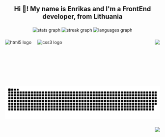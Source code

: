 <h2 align="center">Hi 👋! My name is Enrikas and I'm a FrontEnd developer, from Lithuania</h2>

###

<div align="center">
  <img src="https://github-readme-stats.vercel.app/api?username=Enrikassp&hide_title=false&hide_rank=false&show_icons=true&include_all_commits=true&count_private=true&disable_animations=false&theme=dracula&locale=en&hide_border=false" height="150" alt="stats graph"  />
  <img src="https://streak-stats.demolab.com?user=Enrikassp&locale=en&mode=daily&theme=dracula&hide_border=false&border_radius=5" height="150" alt="streak graph"  />
  <img src="https://github-readme-stats.vercel.app/api/top-langs?username=Enrikassp&locale=en&hide_title=false&layout=compact&card_width=320&langs_count=5&theme=dracula&hide_border=false" height="150" alt="languages graph"  />
</div>

###

<img align="right" height="150" src="https://media4.giphy.com/media/v1.Y2lkPTc5MGI3NjExdHdib3l4emF0MTdjcWFwbW44enM2cWpnMDl3azN2czk3b2hwYXRoNiZlcD12MV9pbnRlcm5hbF9naWZfYnlfaWQmY3Q9Zw/bGgsc5mWoryfgKBx1u/giphy.webp"  />

###

<div align="left">
  <img src="https://cdn.jsdelivr.net/gh/devicons/devicon/icons/html5/html5-original.svg" height="30" alt="html5 logo"  />
  <img width="12" />
  <img src="https://cdn.jsdelivr.net/gh/devicons/devicon/icons/css3/css3-original.svg" height="30" alt="css3 logo"  />
</div>

###

<br clear="both">

<img src="https://raw.githubusercontent.com/Enrikassp/Enrikas/output/snake.svg" alt="Snake animation" />

###

<img align="right" src="https://visitor-badge.laobi.icu/badge?page_id=Enrikassp.Enrikassp&"  />

###
